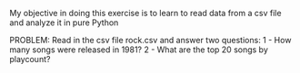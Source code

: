 My objective in doing this exercise is to learn to read data from a csv file and analyze it in pure Python

PROBLEM: Read in the csv file rock.csv and answer two questions:
1 - How many songs were released in 1981?
2 - What are the top 20 songs by playcount?